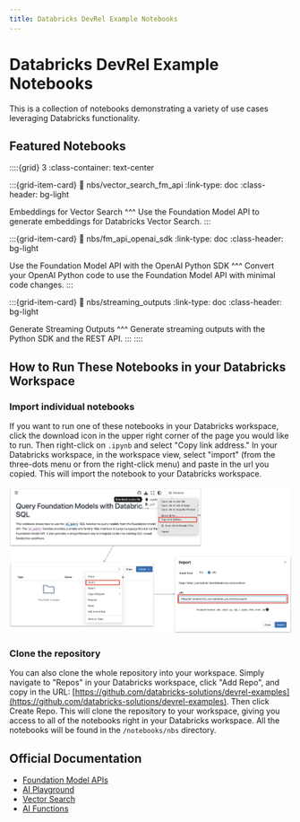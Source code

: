 ```yaml
---
title: Databricks DevRel Example Notebooks
---
```


# Databricks DevRel Example Notebooks

This is a collection of notebooks demonstrating a variety of use cases leveraging Databricks functionality. 

## Featured Notebooks

::::{grid} 3
:class-container: text-center

:::{grid-item-card}
:link: nbs/vector_search_fm_api
:link-type: doc
:class-header: bg-light

Embeddings for Vector Search
^^^
Use the Foundation Model API to generate embeddings for Databricks Vector Search.
:::

:::{grid-item-card}
:link: nbs/fm_api_openai_sdk
:link-type: doc
:class-header: bg-light

Use the Foundation Model API with the OpenAI Python SDK
^^^
Convert your OpenAI Python code to use the Foundation Model API with minimal code changes.
:::

:::{grid-item-card}
:link: nbs/streaming_outputs
:link-type: doc
:class-header: bg-light

Generate Streaming Outputs
^^^
Generate streaming outputs with the Python SDK and the REST API.
:::
::::

## How to Run These Notebooks in your Databricks Workspace

### Import individual notebooks

If you want to run one of these notebooks in your Databricks workspace, click the download icon in the upper right corner of the page you would like to run. Then right-click on `.ipynb` and select "Copy link address." In your Databricks workspace, in the workspace view, select "import" (from the three-dots menu or from the right-click menu) and paste in the url you copied. This will import the notebook to your Databricks workspace.

![Image](./images/index/import_notebook.png)

### Clone the repository

You can also clone the whole repository into your workspace. Simply navigate to "Repos" in your Databricks workspace, click "Add Repo", and copy in the URL: [https://github.com/databricks-solutions/devrel-examples](https://github.com/databricks-solutions/devrel-examples). Then click Create Repo. This will clone the repository to your workspace, giving you access to all of the notebooks right in your Databricks workspace. All the notebooks will be found in the `/notebooks/nbs` directory.

## Official Documentation
- [Foundation Model APIs](https://docs.databricks.com/en/machine-learning/foundation-models/index.html)
- [AI Playground](https://docs.databricks.com/en/large-language-models/ai-playground.html)
- [Vector Search](https://docs.databricks.com/en/generative-ai/vector-search.html)
- [AI Functions](https://docs.databricks.com/en/large-language-models/ai-functions.html)


```{tableofcontents}
```



